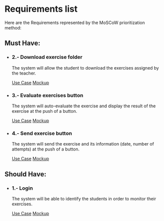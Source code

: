 # Requirements list

Here are the Requirements represented by the MoSCoW prioritization method:

## Must Have:


- ### 2.- Download exercise folder

    The system will allow the student to download the exercises assigned by the teacher.

    [Use Case](./RF0002-Download%20exercise%20folder.pdf)
    [Mockup](../Mockups/Men%C3%BA.png)
- ### 3.- Evaluate exercises button

    The system will auto-evaluate the exercise and display the result of the exercise at the push of a button.
    
    [Use Case](./RF0003-Evaluate%20exercises%20button.pdf)
    [Mockup](../Mockups/WorkSpace.png)

- ### 4.- Send exercise button

    The system will send the exercise and its information (date, number of attempts) at the push of a button.

    [Use Case](./RF0004-Send%20exercise%20button.pdf)
    [Mockup](../Mockups/WorkSpace.png)

## Should Have:

- ### 1.- Login

    The system will be able to identify the students in order to monitor their exercises.

    [Use Case](./RF0001-Login.pdf)
    [Mockup](../Mockups/Login.png)